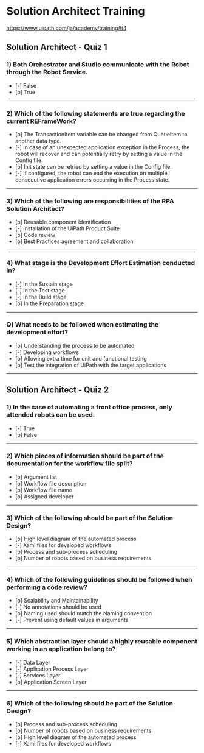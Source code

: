 # Solution Architect Training

https://www.uipath.com/ja/academy/training#t4

## Solution Architect - Quiz 1

### 1) Both Orchestrator and Studio communicate with the Robot through the Robot Service.
- [-] False
- [o] True

---

### 2) Which of the following statements are true regarding the current REFrameWork?
- [o] The TransactionItem variable can be changed from QueueItem to another data type.
- [-] In case of an unexpected application exception in the Process, the robot will recover and can potentially retry by setting a value in the Config file.
- [o] Init state can be retried by setting a value in the Config file.
- [-] If configured, the robot can end the execution on multiple consecutive application errors occurring in the Process state.

---

### 3) Which of the following are responsibilities of the RPA Solution Architect?
- [o] Reusable component identification
- [-] Installation of the UiPath Product Suite
- [o] Code review
- [o] Best Practices agreement and collaboration

---

### 4) What stage is the Development Effort Estimation conducted in?
- [-] In the Sustain stage
- [-] In the Test stage
- [-] In the Build stage
- [o] In the Preparation stage

---

### Q) What needs to be followed when estimating the development effort?
- [o] Understanding the process to be automated
- [-] Developing workflows
- [o] Allowing extra time for unit and functional testing
- [o] Test the integration of UiPath with the target applications

---

## Solution Architect - Quiz 2


### 1) In the case of automating a front office process, only attended robots can be used.
- [-] True
- [o] False

---

### 2) Which pieces of information should be part of the documentation for the workflow file split?
- [o] Argument list
- [o] Workflow file description
- [o] Workflow file name
- [o] Assigned developer

---

### 3) Which of the following should be part of the Solution Design?
- [o] High level diagram of the automated process
- [-] Xaml files for developed workflows
- [o] Process and sub-process scheduling
- [o] Number of robots based on business requirements

---

### 4) Which of the following guidelines should be followed when performing a code review?
- [o] Scalability and Maintainability
- [-] No annotations should be used
- [o] Naming used should match the Naming convention
- [-] Prevent using default values in arguments

---

### 5) Which abstraction layer should a highly reusable component working in an application belong to?
- [-] Data Layer
- [-] Application Process Layer
- [-] Services Layer
- [o] Application Screen Layer

---

### 6) Which of the following should be part of the Solution Design?
- [o] Process and sub-process scheduling
- [o] Number of robots based on business requirements
- [o] High level diagram of the automated process
- [-] Xaml files for developed workflows
